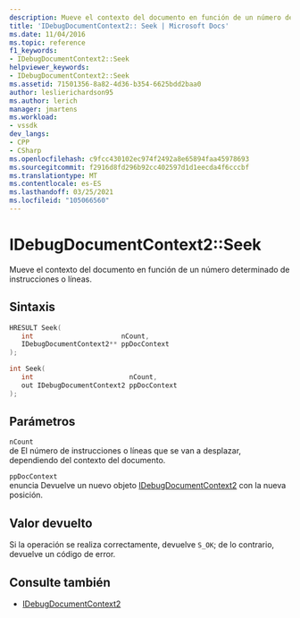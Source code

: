 ```yaml
---
description: Mueve el contexto del documento en función de un número determinado de instrucciones o líneas.
title: 'IDebugDocumentContext2:: Seek | Microsoft Docs'
ms.date: 11/04/2016
ms.topic: reference
f1_keywords:
- IDebugDocumentContext2::Seek
helpviewer_keywords:
- IDebugDocumentContext2::Seek
ms.assetid: 71501356-8a82-4d36-b354-6625bdd2baa0
author: leslierichardson95
ms.author: lerich
manager: jmartens
ms.workload:
- vssdk
dev_langs:
- CPP
- CSharp
ms.openlocfilehash: c9fcc430102ec974f2492a8e65894faa45978693
ms.sourcegitcommit: f2916d8fd296b92cc402597d1d1eecda4f6cccbf
ms.translationtype: MT
ms.contentlocale: es-ES
ms.lasthandoff: 03/25/2021
ms.locfileid: "105066560"
---
```

# <a name="idebugdocumentcontext2seek"></a>IDebugDocumentContext2::Seek
Mueve el contexto del documento en función de un número determinado de instrucciones o líneas.

## <a name="syntax"></a>Sintaxis

```cpp
HRESULT Seek( 
   int                      nCount,
   IDebugDocumentContext2** ppDocContext
);
```

```cpp
int Seek( 
   int                        nCount,
   out IDebugDocumentContext2 ppDocContext
);
```

## <a name="parameters"></a>Parámetros
`nCount`\
de El número de instrucciones o líneas que se van a desplazar, dependiendo del contexto del documento.

`ppDocContext`\
enuncia Devuelve un nuevo objeto [IDebugDocumentContext2](../../../extensibility/debugger/reference/idebugdocumentcontext2.md) con la nueva posición.

## <a name="return-value"></a>Valor devuelto
 Si la operación se realiza correctamente, devuelve `S_OK`; de lo contrario, devuelve un código de error.

## <a name="see-also"></a>Consulte también
- [IDebugDocumentContext2](../../../extensibility/debugger/reference/idebugdocumentcontext2.md)
